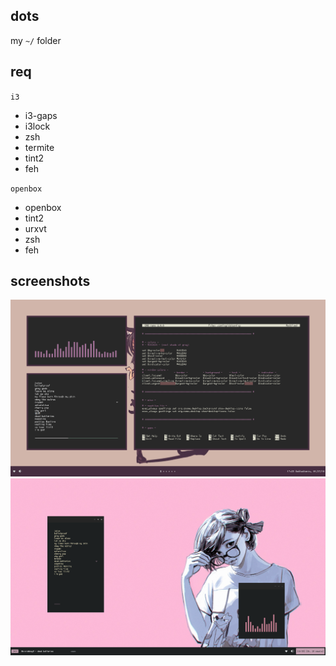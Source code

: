 ## dots
my `~/` folder
## req
`i3`
- i3-gaps
- i3lock
- zsh
- termite
- tint2
- feh  

`openbox`
- openbox
- tint2
- urxvt
- zsh
- feh
## screenshots
![i3screen](https://raw.githubusercontent.com/buyBread/dots/master/screenshots/Screenshot%20from%202018-01-27%2017-25-10.png)
![obscreen](https://raw.githubusercontent.com/buyBread/dots/master/screenshots/2018-01-28-195341_1366x768_scrot.png)

